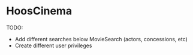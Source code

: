 # HoosCinema

TODO:
  - Add different searches below MovieSearch (actors, concessions, etc)
  - Create different user privileges
